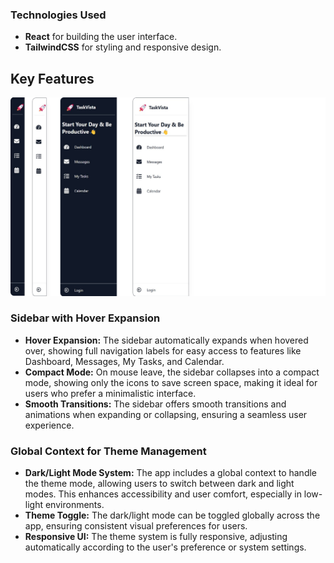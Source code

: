 ### Technologies Used
- **React** for building the user interface.
- **TailwindCSS** for styling and responsive design.

## Key Features



![TaskVista Sidebar](./client/src/assets/Sidebar_UI.png)

### Sidebar with Hover Expansion
- **Hover Expansion:** The sidebar automatically expands when hovered over, showing full navigation labels for easy access to features like Dashboard, Messages, My Tasks, and Calendar.
- **Compact Mode:** On mouse leave, the sidebar collapses into a compact mode, showing only the icons to save screen space, making it ideal for users who prefer a minimalistic interface.
- **Smooth Transitions:** The sidebar offers smooth transitions and animations when expanding or collapsing, ensuring a seamless user experience.

### Global Context for Theme Management
- **Dark/Light Mode System:** The app includes a global context to handle the theme mode, allowing users to switch between dark and light modes. This enhances accessibility and user comfort, especially in low-light environments.
- **Theme Toggle:** The dark/light mode can be toggled globally across the app, ensuring consistent visual preferences for users.
- **Responsive UI:** The theme system is fully responsive, adjusting automatically according to the user's preference or system settings.


